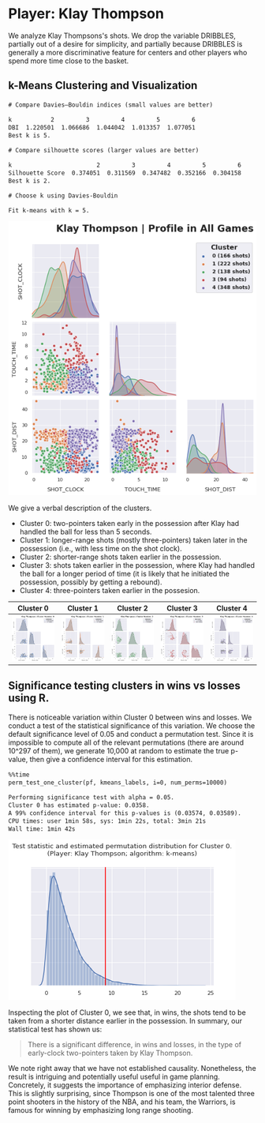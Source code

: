 # Player: Klay Thompson

We analyze Klay Thompsons's shots. We drop the variable DRIBBLES, partially out of a desire for simplicity, and partially because DRIBBLES is generally a more discriminative feature for centers and other players who spend more time close to the basket.

## k-Means Clustering and Visualization


```
# Compare Davies–Bouldin indices (small values are better)
```

    k           2         3         4         5         6
    DBI  1.220501  1.066686  1.044042  1.013357  1.077051
    Best k is 5.



```
# Compare silhouette scores (larger values are better)
```

    k                        2         3         4         5         6
    Silhouette Score  0.374051  0.311569  0.347482  0.352166  0.304158
    Best k is 2.



```
# Choose k using Davies-Bouldin
```

    Fit k-means with k = 5.



![png](klay_thompson_files/klay_thompson_4_1.png)


We give a verbal description of the clusters.
  - Cluster 0: two-pointers taken early in the possession after Klay had handled the ball for less than 5 seconds.
  - Cluster 1: longer-range shots (mostly three-pointers) taken later in the possession (i.e., with less time on the shot clock).
  - Cluster 2: shorter-range shots taken earlier in the possession.
  - Cluster 3: shots taken earlier in the possession, where Klay had handled the ball for a longer period of time (it is likely that he initiated the possession, possibly by getting a rebound).
  - Cluster 4: three-pointers taken earlier in the possesion. 



<link rel=stylesheet type=text/css href='/nbextensions/google.colab/tabbar.css'></link>


| Cluster 0 | Cluster 1 | Cluster 2 | Cluster 3 | Cluster 4 |
| --------- | --------- | --------- | --------- | --------- | 
| ![png](klay_thompson_files/klay_thompson_6_9.png) | ![png](klay_thompson_files/klay_thompson_6_15.png) | ![png](klay_thompson_files/klay_thompson_6_21.png) | ![png](klay_thompson_files/klay_thompson_6_27.png) | ![png](klay_thompson_files/klay_thompson_6_33.png) |


## Significance testing clusters in wins vs losses using R.

There is noticeable variation within Cluster 0 between wins and losses. We conduct a test of the statistical significance of this variation. We choose the default significance level of 0.05 and conduct a permutation test. Since it is impossible to compute all of the relevant permutations (there are around 10^297 of them), we generate 10,000 at random to estimate the true p-value, then give a confidence interval for this estimation.


```
%%time
perm_test_one_cluster(pf, kmeans_labels, i=0, num_perms=10000)
```

    Performing significance test with alpha = 0.05.
    Cluster 0 has estimated p-value: 0.0358.
    A 99% confidence interval for this p-values is (0.03574, 0.03589).
    CPU times: user 1min 58s, sys: 1min 22s, total: 3min 21s
    Wall time: 1min 42s



![png](klay_thompson_files/klay_thompson_9_2.png)


Inspecting the plot of Cluster 0, we see that, in wins, the shots tend to be taken from a shorter distance earlier in the possession. In summary, our statistical test has shown us:

> There is a significant difference, in wins and losses, in the type of early-clock two-pointers taken by Klay Thompson.

We note right away that we have not established causality. Nonetheless, the result is intriguing and potentially useful useful in game planning. Concretely, it suggests the importance of emphasizing interior defense. This is slightly surprising, since Thompson is one of the most talented three point shooters in the history of the NBA, and his team, the Warriors, is famous for winning by emphasizing long range shooting.



